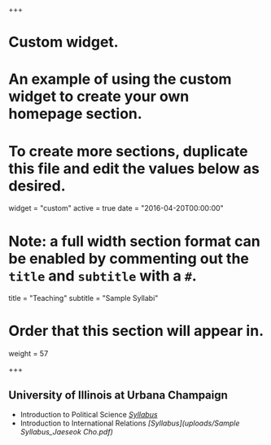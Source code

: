 +++
# Custom widget.
# An example of using the custom widget to create your own homepage section.
# To create more sections, duplicate this file and edit the values below as desired.
widget = "custom"
active = true
date = "2016-04-20T00:00:00"

# Note: a full width section format can be enabled by commenting out the `title` and `subtitle` with a `#`.
title = "Teaching"
subtitle = "Sample Syllabi"


# Order that this section will appear in.
weight = 57


+++
<h2>University of Illinois at Urbana Champaign</h2>

+ Introduction to Political Science _[Syllabus](uploads/PS100.pdf)_
+ Introduction to International Relations _[Syllabus](uploads/Sample Syllabus_Jaeseok Cho.pdf)_







